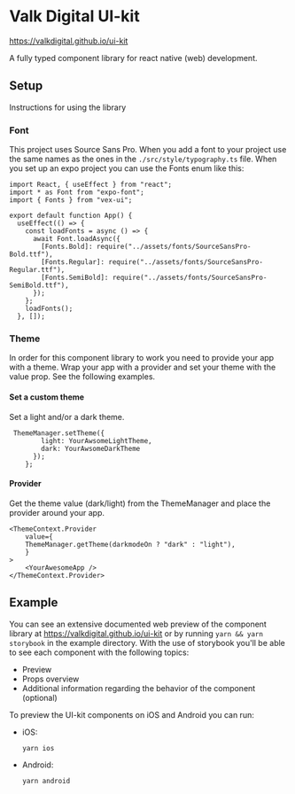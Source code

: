 # Valk Digital UI-kit

https://valkdigital.github.io/ui-kit

A fully typed component library for react native (web) development.

## Setup

Instructions for using the library

### Font

This project uses Source Sans Pro. When you add a font to your project use the same names as the ones in the `./src/style/typography.ts` file.
When you set up an expo project you can use the Fonts enum like this:

```
import React, { useEffect } from "react";
import * as Font from "expo-font";
import { Fonts } from "vex-ui";

export default function App() {
  useEffect(() => {
    const loadFonts = async () => {
      await Font.loadAsync({
        [Fonts.Bold]: require("../assets/fonts/SourceSansPro-Bold.ttf"),
        [Fonts.Regular]: require("../assets/fonts/SourceSansPro-Regular.ttf"),
        [Fonts.SemiBold]: require("../assets/fonts/SourceSansPro-SemiBold.ttf"),
      });
    };
    loadFonts();
  }, []);
```

### Theme

In order for this component library to work you need to provide your app with a theme.
Wrap your app with a provider and set your theme with the value prop. See the following examples.

#### Set a custom theme

Set a light and/or a dark theme.

```
 ThemeManager.setTheme({
        light: YourAwsomeLightTheme,
        dark: YourAwsomeDarkTheme
      });
    };
```

#### Provider

Get the theme value (dark/light) from the ThemeManager and place the provider around your app.

```
<ThemeContext.Provider
    value={
    ThemeManager.getTheme(darkmodeOn ? "dark" : "light"),
    }
>
    <YourAwesomeApp />
</ThemeContext.Provider>
```

## Example

You can see an extensive documented web preview of the component library at https://valkdigital.github.io/ui-kit or by running `yarn && yarn storybook` in the example directory. With the use of storybook you'll be able to see each component with the following topics:

- Preview
- Props overview
- Additional information regarding the behavior of the component (optional)

To preview the UI-kit components on iOS and Android you can run:

- iOS:

  `yarn ios`

- Android:

  `yarn android`
